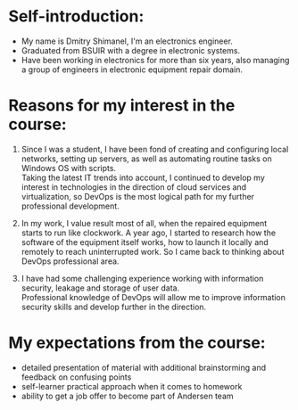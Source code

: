 # Self-introduction:

- My name is Dmitry Shimanel, I'm an electronics engineer. 
- Graduated from BSUIR with a degree in electronic systems. 
- Have been working in electronics for more than six years, also managing a group of engineers in electronic equipment repair domain.

# Reasons for my interest in the course:

1. Since I was a student, I have been fond of creating and configuring local networks, setting up servers, as well as automating routine tasks on Windows OS with scripts.   
   Taking the latest IT trends into account, I continued to develop my interest in technologies in the direction of cloud services and virtualization, so DevOps is the most          logical path for my further professional development.

2. In my work, I value result most of all, when the repaired equipment starts to run like clockwork. A year ago, I started to research how the software of the equipment itself         works, how to launch it locally and remotely  to reach uninterrupted work. So I came back to thinking about DevOps professional area.

3. I have had some challenging experience working with information security, leakage and storage of user data.   
   Professional knowledge of DevOps will allow me to improve information security skills and develop further in the direction.

# My expectations from the course:

- detailed presentation of material with additional brainstorming and feedback on confusing points
- self-learner practical approach when it comes to homework 
- ability to get a job offer to become part of Andersen team
